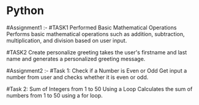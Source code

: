 # Python
#Assignment1 :- 
#TASK1 Performed Basic Mathematical Operations
Performs basic mathematical operations such as addition, subtraction, multiplication, and division based on user input.

#TASK2 Create personalize greeting
takes the user's firstname and last name and generates a personalized greeting message.

#Assignment2 :- 
#Task 1: Check if a Number is Even or Odd
Get input a number from user and checks whether it is even or odd.

#Task 2: Sum of Integers from 1 to 50 Using a Loop
Calculates the sum of numbers from 1 to 50 using a for loop.
